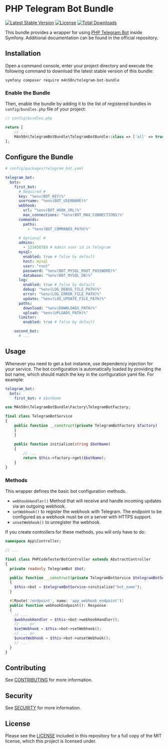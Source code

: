 PHP Telegram Bot Bundle
===================
[![Latest Stable Version](https://poser.pugx.org/m4n50n/telegram-bot-bundle/v/stable)](https://packagist.org/packages/m4n50n/telegram-bot-bundle)
[![License](https://poser.pugx.org/m4n50n/telegram-bot-bundle/license)](LICENSE.md)
[![Total Downloads](https://poser.pugx.org/m4n50n/telegram-bot-bundle/downloads)](https://packagist.org/packages/m4n50n/telegram-bot-bundle)

This bundle provides a wrapper for using [PHP Telegram Bot](https://github.com/php-telegram-bot) inside Symfony. Additional documentation can be found in the official repository.

## Installation

Open a command console, enter your project directory and execute the following command to download the latest stable version of this bundle:

```
symfony composer require m4n50n/telegram-bot-bundle
```

### Enable the Bundle

Then, enable the bundle by adding it to the list of registered bundles in `config/bundles.php` file of your project:

```php
// config/bundles.php

return [
    // ...
    M4n50n\TelegramBotBundle\TelegramBotBundle::class => ['all' => true],
];
```

## Configure the Bundle

```yaml
# config/packages/telegram_bot.yaml

telegram_bot:
  bots:
    first_bot:
      # Required #
      key: "%env(BOT_KEY)%"
      username: "%env(BOT_USERNAME)%"
      webhook:
        url: "%env(BOT_HOOK_URL)%"
        max_connections: "%env(BOT_MAX_CONNECTIONS)%"
      commands:
        paths:
          - "%env(BOT_COMMANDS_PATH)%"

      # Optional #
      admins:
        - 123456789 # Admin user id in Telegram
      mysql:
        enabled: true # false by default
        host: mysql
        user: "root"
        password: "%env(BOT_MYSQL_ROOT_PASSWORD)%"
        database: "%env(BOT_MYSQL_DB)%"
      log:
        enabled: true # false by default
        debug: "%env(LOG_DEBUG_FILE_PATH)%"
        error: "%env(LOG_ERROR_FILE_PATH)%"
        update: "%env(LOG_UPDATE_FILE_PATH)%"
      paths:
        download: "%env(DOWNLOADS_PATH)%"
        upload: "%env(UPLOADS_PATH)%"
      limiter:
        enabled: true # false by default

    second_bot:
      # ...

```

## Usage

Whenever you need to get a bot instance, use dependency injection for your service. The bot configuration is automatically loaded by providing the bot name, which should match the key in the configuration yaml file. For example:

```yaml
telegram_bot:
  bots:
    first_bot: # $botName
```

```php
use M4n50n\TelegramBotBundle\Factory\TelegramBotFactory;

final class TelegramBotService
{
    public function __construct(private TelegramBotFactory $factory)
    {
    }

    public function initialize(string $botName)
    {
        // ...
        return $this->factory->get($botName);        
    }
}
```

### Methods

This wrapper defines the basic bot configuration methods.

- `webhookHandler()` Method that will receive and handle incoming updates via an outgoing webhook.
- `setWebhook()` to register the webhook with Telegram. The endpoint to be configured as a webhook must be on a server with HTTPS support.
- `unsetWebhook()` to unregister the webhook.

If you create controllers for these methods, you will only have to do:

```php
namespace App\Controller;

// ...

final class PHPCodeTesterBotController extends AbstractController
{
  private readonly TelegramBot $bot;

  public function __construct(private TelegramBotService $telegramBotService)
  {
    $this->bot = $telegramBotService->initialize("bot_name");
  }

  #[Route('/endpoint', name: 'app_webhook_endpoint')]
  public function webhookEndpoint(): Response
  {
    // ...
    $webhookHandler = $this->bot->webhookHandler();
    // ... or
    $setWebhook = $this->bot->setWebhook();
    // ... or
    $unsetWebhook = $this->bot->unsetWebhook();
    // ...
  }
}
```

## Contributing

See [CONTRIBUTING](CONTRIBUTING.md) for more information.

## Security

See [SECURITY](SECURITY.md) for more information.

## License

Please see the [LICENSE](LICENSE) included in this repository for a full copy of the MIT license, which this project is licensed under.